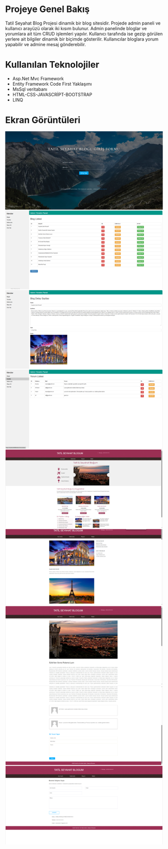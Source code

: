 # Projeye Genel Bakış
Tatil Seyahat Blog Projesi dinamik bir blog sitesidir. Projede admin paneli ve kullanıcı arayüzü olarak iki kısım bulunur. Admin panelinde bloglar ve yorumlara ait tüm CRUD işlemleri yapılır. Kullanıcı tarafında ise gezip görülen yerlere ait bilgiler dinamik bir biçimde gösterilir. Kullanıcılar bloglara yorum yapabilir ve admine mesaj gönderebilir. 
# Kullanılan Teknolojiler
- Asp.Net Mvc Framework
- Entity Framework Code First Yaklaşımı
- MsSql veritabanı
- HTML-CSS-JAVASCRİPT-BOOTSTRAP
- LINQ


# Ekran Görüntüleri
![Ekran Görüntüsü](https://github.com/ekerzuleyha/TravelTripProje/blob/master/TravelTripProje/goruntuler/Ekran%20G%C3%B6r%C3%BCnt%C3%BCs%C3%BC%20(54).png)
![Ekran Görüntüsü](https://github.com/ekerzuleyha/TravelTripProje/blob/master/TravelTripProje/goruntuler/Ekran%20G%C3%B6r%C3%BCnt%C3%BCs%C3%BC%20(55).png)
![Ekran Görüntüsü](https://github.com/ekerzuleyha/TravelTripProje/blob/master/TravelTripProje/goruntuler/Ekran%20G%C3%B6r%C3%BCnt%C3%BCs%C3%BC%20(56).png)
![Ekran Görüntüsü](https://github.com/ekerzuleyha/TravelTripProje/blob/master/TravelTripProje/goruntuler/Ekran%20G%C3%B6r%C3%BCnt%C3%BCs%C3%BC%20(57).png)
![Ekran Görüntüsü](https://github.com/ekerzuleyha/TravelTripProje/blob/master/TravelTripProje/goruntuler/Ekran%20G%C3%B6r%C3%BCnt%C3%BCs%C3%BC%20(58).png)
![Ekran Görüntüsü](https://github.com/ekerzuleyha/TravelTripProje/blob/master/TravelTripProje/goruntuler/Ekran%20G%C3%B6r%C3%BCnt%C3%BCs%C3%BC%20(60).png)
![Ekran Görüntüsü](https://github.com/ekerzuleyha/TravelTripProje/blob/master/TravelTripProje/goruntuler/Ekran%20G%C3%B6r%C3%BCnt%C3%BCs%C3%BC%20(61).png)
![Ekran Görüntüsü](https://github.com/ekerzuleyha/TravelTripProje/blob/master/TravelTripProje/goruntuler/Ekran%20G%C3%B6r%C3%BCnt%C3%BCs%C3%BC%20(62).png)
![Ekran Görüntüsü](https://github.com/ekerzuleyha/TravelTripProje/blob/master/TravelTripProje/goruntuler/Ekran%20G%C3%B6r%C3%BCnt%C3%BCs%C3%BC%20(63).png)

